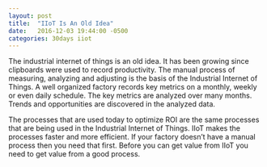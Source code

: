 ```yaml
---
layout: post
title:  "IIoT Is An Old Idea"
date:   2016-12-03 19:44:00 -0500
categories: 30days iiot
---
```

The industrial internet of things is an old idea. It has been growing since clipboards were used to record productivity. The manual process of measuring, analyzing and adjusting is the basis of the Industrial Internet of Things. A well organized factory records key metrics on a monthly, weekly or even daily schedule. The key metrics are analyzed over many months. Trends and opportunities are discovered in the analyzed data.

The processes that are used today to optimize ROI are the same processes that are being used in the Industrial Internet of Things. IIoT makes the processes faster and more efficient. If your factory doesn’t have a manual process then you need that first. Before you can get value from IIoT you need to get value from a good process. 